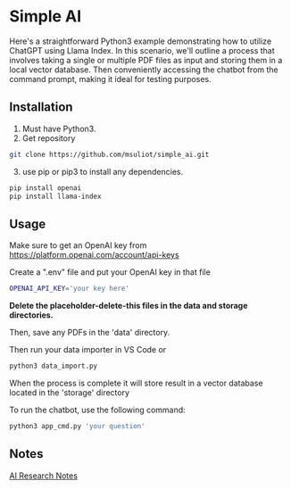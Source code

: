 # Simple AI

Here's a straightforward Python3 example demonstrating how to utilize ChatGPT using Llama Index. In this scenario, we'll outline a process that involves taking a single or multiple PDF files as input and storing them in a local vector database. Then conveniently accessing the chatbot from the command prompt, making it ideal for testing purposes.

## Installation

1. Must have Python3.
2. Get repository
```bash
git clone https://github.com/msuliot/simple_ai.git 
```
3. use pip or pip3 to install any dependencies.
```bash
pip install openai
pip install llama-index
```

## Usage

Make sure to get an OpenAI key from https://platform.openai.com/account/api-keys

Create a ".env" file and put your OpenAI key in that file
```bash
OPENAI_API_KEY='your key here'
```

**Delete the placeholder-delete-this files in the data and storage directories.**

Then, save any PDFs in the 'data' directory.

Then run your data importer in VS Code or
```bash
python3 data_import.py
```
When the process is complete it will store result in a vector database located in the 'storage' directory

To run the chatbot, use the following command:

```bash
python3 app_cmd.py 'your question'
```

## Notes

[AI Research Notes](https://github.com/msuliot/ai)
